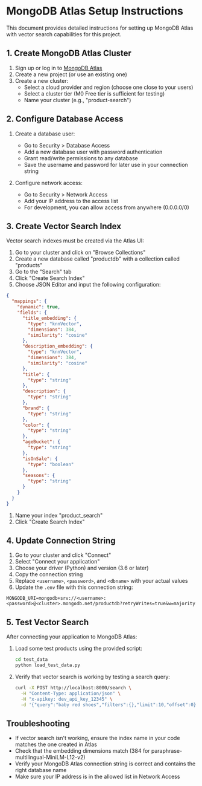 # MongoDB Atlas Setup Instructions

This document provides detailed instructions for setting up MongoDB Atlas with vector search capabilities for this project.

## 1. Create MongoDB Atlas Cluster

1. Sign up or log in to [MongoDB Atlas](https://www.mongodb.com/cloud/atlas)
2. Create a new project (or use an existing one)
3. Create a new cluster:
   - Select a cloud provider and region (choose one close to your users)
   - Select a cluster tier (M0 Free tier is sufficient for testing)
   - Name your cluster (e.g., "product-search")

## 2. Configure Database Access

1. Create a database user:
   - Go to Security > Database Access
   - Add a new database user with password authentication
   - Grant read/write permissions to any database
   - Save the username and password for later use in your connection string

2. Configure network access:
   - Go to Security > Network Access
   - Add your IP address to the access list
   - For development, you can allow access from anywhere (0.0.0.0/0)

## 3. Create Vector Search Index

Vector search indexes must be created via the Atlas UI:

1. Go to your cluster and click on "Browse Collections"
2. Create a new database called "productdb" with a collection called "products"
3. Go to the "Search" tab
4. Click "Create Search Index"
5. Choose JSON Editor and input the following configuration:

```json
{
  "mappings": {
    "dynamic": true,
    "fields": {
      "title_embedding": {
        "type": "knnVector",
        "dimensions": 384,
        "similarity": "cosine"
      },
      "description_embedding": {
        "type": "knnVector",
        "dimensions": 384,
        "similarity": "cosine"
      },
      "title": {
        "type": "string"
      },
      "description": {
        "type": "string"
      },
      "brand": {
        "type": "string"
      },
      "color": {
        "type": "string"
      },
      "ageBucket": {
        "type": "string"
      },
      "isOnSale": {
        "type": "boolean"
      },
      "seasons": {
        "type": "string"
      }
    }
  }
}
```

1. Name your index "product_search"
2. Click "Create Search Index"

## 4. Update Connection String

1. Go to your cluster and click "Connect"
2. Select "Connect your application"
3. Choose your driver (Python) and version (3.6 or later)
4. Copy the connection string
5. Replace `<username>`, `<password>`, and `<dbname>` with your actual values
6. Update the `.env` file with this connection string:

```env
MONGODB_URI=mongodb+srv://<username>:<password>@<cluster>.mongodb.net/productdb?retryWrites=true&w=majority
```

## 5. Test Vector Search

After connecting your application to MongoDB Atlas:

1. Load some test products using the provided script:

   ```bash
   cd test_data
   python load_test_data.py
   ```

2. Verify that vector search is working by testing a search query:

   ```bash
   curl -X POST http://localhost:8000/search \
     -H "Content-Type: application/json" \
     -H "x-apikey: dev_api_key_12345" \
     -d '{"query":"baby red shoes","filters":{},"limit":10,"offset":0}'
   ```

## Troubleshooting

- If vector search isn't working, ensure the index name in your code matches the one created in Atlas
- Check that the embedding dimensions match (384 for paraphrase-multilingual-MiniLM-L12-v2)
- Verify your MongoDB Atlas connection string is correct and contains the right database name
- Make sure your IP address is in the allowed list in Network Access
